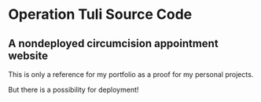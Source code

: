 # Operation Tuli Source Code
## A nondeployed circumcision appointment website

This is only a reference for my portfolio as a proof for my personal projects.

But there is a possibility for deployment!
